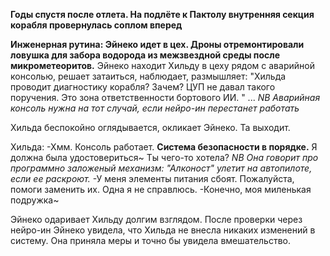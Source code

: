 **Годы спустя после отлета. На подлёте к Пактолу внутренняя секция корабля провернулась соплом вперед**

**Инженерная рутина: Эйнеко идет в цех. Дроны отремонтировали ловушка для забора водорода из межзвездной среды после микрометеоритов.**
Эйнеко находит Хильду в цеху рядом с аварийной консолью, решает затаиться, наблюдает, размышляет:
"Хильда проводит диагностику корабля? Зачем? ЦУП не давал такого поручения. Это зона ответственности бортового ИИ. "
...
*NB Аварийная консоль нужна на тот случай, если нейро-ин перестанет работать*

Хильда беспокойно оглядывается, окликает Эйнеко. Та выходит.

Хильда:
-Хмм. Консоль работает. **Система безопасности в порядке.** Я должна была удостовериться~ Ты чего-то хотела?
*NB Она говорит про программно заложеный механизм: "Алконост" улетит на автопилоте, если ее раскроют.*
-У меня элементы питания сбоят. Пожалуйста, помоги заменить их. Одна я не справлюсь.
-Конечно, моя миленькая подружка~
 
 Эйнеко одаривает Хильду долгим взглядом. После проверки через нейро-ин Эйнеко увидела, что Хильда не внесла никаких изменений в систему. Она приняла меры и точно бы увидела вмешательство.